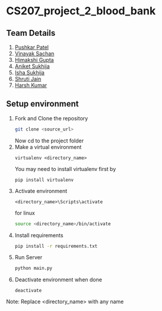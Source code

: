 # CS207_project_2_blood_bank
<!-- Insert your github ids in parenthesis -->
## Team Details
1. [Pushkar Patel](github.com/pushkar-dev)
2. [Vinayak Sachan](github.com/metavinayak)
3. [Himakshi Gupta]()
4. [Aniket Sukhija]()
5. [Isha Sukhija]()
6. [Shruti Jain]()
7. [Harsh Kumar]()

## Setup environment
1. Fork and Clone the repository
   ```bash
   git clone <source_url>
   ```
   Now cd to the project folder
2. Make a virtual environment
   ```
   virtualenv <directory_name>
    ```
    You may need to install virtualenv first by
    ```
    pip install virtualenv
    ```
3. Activate environment
    ```
    <directory_name>\Scripts\activate
    ```
    for linux
    ```bash
    source <directory_name>/bin/activate
    ```
4. Install requirements
    ```bash
    pip install -r requirements.txt
    ```
5. Run Server
    ```bash
    python main.py
    ```
6. Deactivate environment when done
    ```
    deactivate
    ```
Note: Replace <directory_name> with any name

